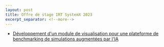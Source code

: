 ```yaml
---
layout: post
title: Offre de stage IRT SystemX 2023
excerpt_separator: <!--more-->
---
```

 - [Développement d'un module de visualisation pour une plateforme de benchmarking de simulations augmentées par l'IA](https://www.irt-systemx.fr/recrutement/stage-de-recherche-developpement-dun-module-de-visualisation-pour-une-plateforme-de-benchmarking-de-simulations-augmentees-par-lia/)

